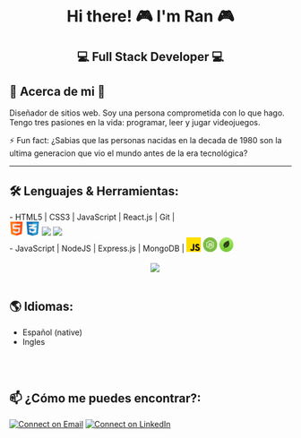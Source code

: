 <h1 align="center">Hi there! 🎮  I'm Ran 🎮 </h1>
<h2 align="center">💻 Full Stack Developer 💻 </h2>

<h2>💯 Acerca de mi 💯</h2>

Diseñador de sitios web. Soy una persona comprometida con lo que hago. Tengo tres pasiones en la vida: programar, leer y jugar videojuegos. 

⚡ Fun fact: ¿Sabias que las personas nacidas en la decada de 1980 son la ultima generacion que vio el mundo antes de la era tecnológica? 

<hr />

  <h2> 🛠 Lenguajes & Herramientas:</h2>
-  HTML5 | CSS3 | JavaScript | React.js | Git |   <br />
 <code><img src="https://github.com/charinwolf/charinwolf/blob/main/Logos/html.png" width="5%"></code> 
 <code><img src="https://github.com/charinwolf/charinwolf/blob/main/Logos/ccs3.png" width="5%"></code>
 <code><img src="https://www.vectorlogo.zone/logos/reactjs/reactjs-icon.svg" width="5%"></code>
 <code><img src="https://www.vectorlogo.zone/logos/git-scm/git-scm-icon.svg" width="5%"></code>
 <br />
-  JavaScript | NodeJS | Express.js | MongoDB |
<code><img src="https://github.com/charinwolf/charinwolf/blob/main/Logos/js.png" width="5%"></code>
<code><img width="5%" src="https://github.com/charinwolf/charinwolf/blob/main/Logos/node.png"></code> 
<code><img width="5%" src="https://github.com/charinwolf/charinwolf/blob/main/Logos/mongo.png"></code>
 <br />
 <br />
 <img align="right" width="50%" src="https://user-images.githubusercontent.com/76216411/155562980-8840daaa-3993-4bee-9fbe-2accd8c3d956.jpg">
 
<br /> 
<br />

<h2>🌎 Idiomas: </h2>

- Español (native)
- Ingles
<br /> 
<br />

<h2>📫 ¿Cómo me puedes encontrar?:</h2>

[![Connect on Email](https://img.shields.io/badge/Email-Randy%20Leon-bluee)](mailto:rcharinwolf@gmail.com)
[![Connect on LinkedIn](https://img.shields.io/badge/--linkedin?label=LinkedIn&logo=LinkedIn&style=social)](https://www.linkedin.com/in/randy-leon-charinga/)


<!--
**charinwolf/charinwolf** is a ✨ _special_ ✨ repository because its `README.md` (this file) appears on your GitHub profile.

Here are some ideas to get you started:

- 🔭 I’m currently working on ...
- 🌱 I’m currently learning ...
- 👯 I’m looking to collaborate on ...
- 🤔 I’m looking for help with ...
- 💬 Ask me about ...
- 📫 How to reach me: ...
- 😄 Pronouns: ...
- ⚡ Fun fact: ...
-->
